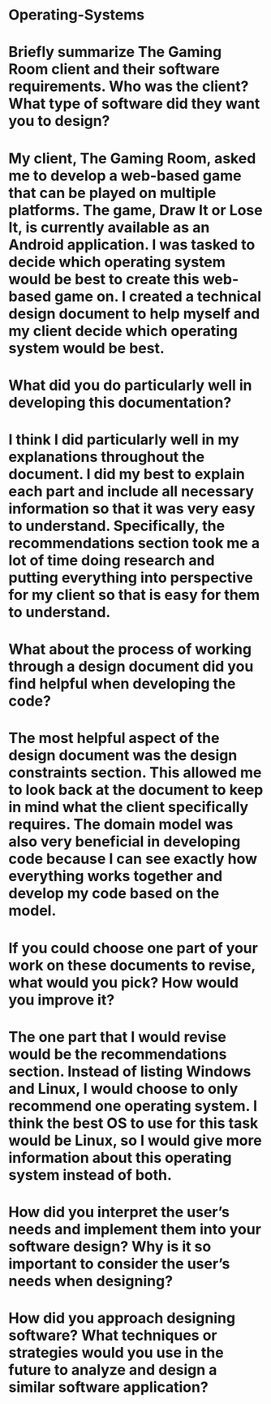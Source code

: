 # Operating-Systems
# Briefly summarize The Gaming Room client and their software requirements. Who was the client? What type of software did they want you to design?
# My client, The Gaming Room, asked me to develop a web-based game that can be played on multiple platforms. The game, Draw It or Lose It, is currently available as an Android application. I was tasked to decide which operating system would be best to create this web-based game on. I created a technical design document to help myself and my client decide which operating system would be best. 

# What did you do particularly well in developing this documentation?
# I think I did particularly well in my explanations throughout the document. I did my best to explain each part and include all necessary information so that it was very easy to understand. Specifically, the recommendations section took me a lot of time doing research and putting everything into perspective for my client so that is easy for them to understand.

# What about the process of working through a design document did you find helpful when developing the code?
# The most helpful aspect of the design document was the design constraints section. This allowed me to look back at the document to keep in mind what the client specifically requires. The domain model was also very beneficial in developing code because I can see exactly how everything works together and develop my code based on the model. 

# If you could choose one part of your work on these documents to revise, what would you pick? How would you improve it?
# The one part that I would revise would be the recommendations section. Instead of listing Windows and Linux, I would choose to only recommend one operating system. I think the best OS to use for this task would be Linux, so I would give more information about this operating system instead of both. 

# How did you interpret the user’s needs and implement them into your software design? Why is it so important to consider the user’s needs when designing?
# 

# How did you approach designing software? What techniques or strategies would you use in the future to analyze and design a similar software application?
# 
